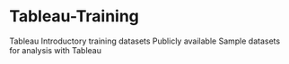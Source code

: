 # Tableau-Training
Tableau Introductory training datasets
Publicly available Sample datasets for analysis with Tableau
